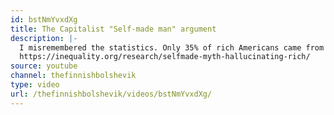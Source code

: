 ```yaml
---
id: bstNmYvxdXg
title: The Capitalist "Self-made man" argument
description: |-
  I misremembered the statistics. Only 35% of rich Americans came from normal circumstances.
  https://inequality.org/research/selfmade-myth-hallucinating-rich/
source: youtube
channel: thefinnishbolshevik
type: video
url: /thefinnishbolshevik/videos/bstNmYvxdXg/
---
```

